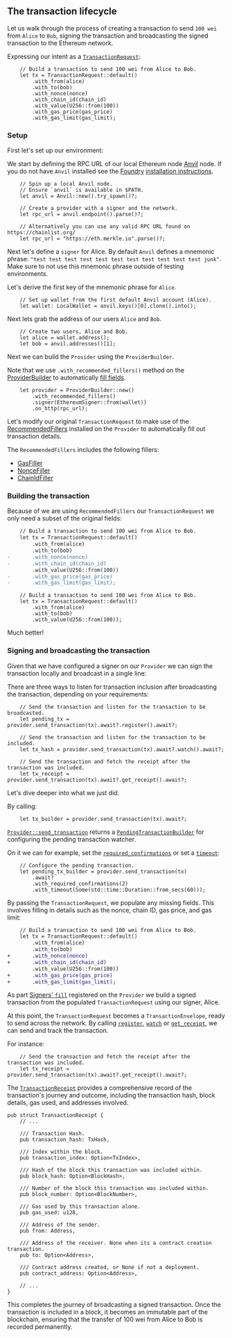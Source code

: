 ## The transaction lifecycle

Let us walk through the process of creating a transaction to send `100 wei` from `Alice` to `Bob`, signing the transaction and broadcasting the signed transaction to the Ethereum network.

Expressing our intent as a [`TransactionRequest`](https://alloy-rs.github.io/alloy/alloy/rpc/types/eth/struct.TransactionRequest.html):

```rust,ignore
    // Build a transaction to send 100 wei from Alice to Bob.
    let tx = TransactionRequest::default()
        .with_from(alice)
        .with_to(bob)
        .with_nonce(nonce)
        .with_chain_id(chain_id)
        .with_value(U256::from(100))
        .with_gas_price(gas_price)
        .with_gas_limit(gas_limit);
```

### Setup

First let's set up our environment:

We start by defining the RPC URL of our local Ethereum node [Anvil](https://github.com/foundry-rs/foundry/tree/master/crates/anvil) node.
If you do not have `Anvil` installed see the [Foundry](https://github.com/foundry-rs/foundry) [installation instructions](https://book.getfoundry.sh/getting-started/installation).

```rust,ignore
    // Spin up a local Anvil node.
    // Ensure `anvil` is available in $PATH.
    let anvil = Anvil::new().try_spawn()?;

    // Create a provider with a signer and the network.
    let rpc_url = anvil.endpoint().parse()?;
```

```rust,ignore
    // Alternatively you can use any valid RPC URL found on https://chainlist.org/
    let rpc_url = "https://eth.merkle.io".parse()?;
```

Next let's define a `signer` for Alice. By default `Anvil` defines a mnemonic phrase: `"test test test test test test test test test test test junk"`. Make sure to not use this mnemonic phrase outside of testing environments.

Let's derive the first key of the mnemonic phrase for `Alice`.

```rust,ignore
    // Set up wallet from the first default Anvil account (Alice).
    let wallet: LocalWallet = anvil.keys()[0].clone().into();
```

Next lets grab the address of our users `Alice` and `Bob`.

```rust,ignore
    // Create two users, Alice and Bob.
    let alice = wallet.address();
    let bob = anvil.addresses()[1];
```

Next we can build the `Provider` using the `ProviderBuilder`.

Note that we use `.with_recommended_fillers()` method on the [ProviderBuilder](../building-with-alloy/connecting-to-a-blockchain/setting-up-a-provider.md) to automatically [fill fields](../building-with-alloy/understanding-fillers.md). 

```rust,ignore
    let provider = ProviderBuilder::new()
        .with_recommended_fillers()
        .signer(EthereumSigner::from(wallet))
        .on_http(rpc_url);
```

Let's modify our original `TransactionRequest` to make use of the [RecommendedFillers](https://alloy-rs.github.io/alloy/alloy/providers/fillers/type.RecommendedFiller.html) installed on the `Provider` to automatically fill out transaction details.

The `RecommendedFillers` includes the following fillers:

- [GasFiller](https://alloy-rs.github.io/alloy/alloy/providers/fillers/struct.GasFiller.html)
- [NonceFiller](https://alloy-rs.github.io/alloy/alloy/providers/fillers/struct.NonceFiller.html)
- [ChainIdFiller](https://alloy-rs.github.io/alloy/alloy/providers/fillers/struct.ChainIdFiller.html)

### Building the transaction

Because of we are using `RecommendedFillers` our `TransactionRequest` we only need a subset of the original fields:

```diff
    // Build a transaction to send 100 wei from Alice to Bob.
    let tx = TransactionRequest::default()
        .with_from(alice)
        .with_to(bob)
-       .with_nonce(nonce)
-       .with_chain_id(chain_id)
        .with_value(U256::from(100))
-       .with_gas_price(gas_price)
-       .with_gas_limit(gas_limit);
```

```rust,ignore
    // Build a transaction to send 100 wei from Alice to Bob.
    let tx = TransactionRequest::default()
        .with_from(alice)
        .with_to(bob)
        .with_value(U256::from(100));
```

Much better!

### Signing and broadcasting the transaction

Given that we have configured a signer on our `Provider` we can sign the transaction locally and broadcast in a single line:

There are three ways to listen for transaction inclusion after broadcasting the transaction, depending on your requirements:

```rust,ignore
    // Send the transaction and listen for the transaction to be broadcasted.
    let pending_tx = provider.send_transaction(tx).await?.register().await?;
```

```rust,ignore
    // Send the transaction and listen for the transaction to be included.
    let tx_hash = provider.send_transaction(tx).await?.watch().await?;
```

```rust,ignore
    // Send the transaction and fetch the receipt after the transaction was included.
    let tx_receipt = provider.send_transaction(tx).await?.get_receipt().await?;
```

Let's dive deeper into what we just did.

By calling:

```rust,ignore
    let tx_builder = provider.send_transaction(tx).await?;
```

[`Provider::send_transaction`](https://alloy-rs.github.io/alloy/alloy_provider/provider/trait/trait.Provider.html#method.send_transaction) returns a [`PendingTransactionBuilder`](https://alloy-rs.github.io/alloy/alloy_provider/heart/struct.PendingTransactionBuilder.html) for configuring the pending transaction watcher.

On it we can for example, set the [`required_confirmations`](https://alloy-rs.github.io/alloy/alloy_provider/heart/struct.PendingTransactionBuilder.html#method.set_required_confirmations) or set a [`timeout`](https://alloy-rs.github.io/alloy/alloy_provider/heart/struct.PendingTransactionBuilder.html#method.set_timeout):

```rust,ignore
    // Configure the pending transaction.
    let pending_tx_builder = provider.send_transaction(tx)
        .await?
        .with_required_confirmations(2)
        .with_timeout(Some(std::time::Duration::from_secs(60)));
```

By passing the `TransactionRequest`, we populate any missing fields. This involves filling in details such as the nonce, chain ID, gas price, and gas limit:

```diff
    // Build a transaction to send 100 wei from Alice to Bob.
    let tx = TransactionRequest::default()
        .with_from(alice)
        .with_to(bob)
+       .with_nonce(nonce)
+       .with_chain_id(chain_id)
        .with_value(U256::from(100))
+       .with_gas_price(gas_price)
+       .with_gas_limit(gas_limit);
```

As part [Signers' `fill`](https://alloy-rs.github.io/alloy/alloy/providers/fillers/trait.TxFiller.html#tymethod.fill) registered on the `Provider` we build a signed transaction from the populated `TransactionRequest` using our signer, Alice.

At this point, the `TransactionRequest` becomes a `TransactionEnvelope`, ready to send across the network. By calling [`register`](https://alloy-rs.github.io/alloy/alloy_provider/heart/struct.PendingTransactionBuilder.html#method.register), [`watch`](https://alloy-rs.github.io/alloy/alloy_provider/heart/struct.PendingTransactionBuilder.html#method.watch) or [`get_receipt`](https://alloy-rs.github.io/alloy/alloy_provider/heart/struct.PendingTransactionBuilder.html#method.get_receipt), we can send and track the transaction.

For instance:

```rust,ignore
    // Send the transaction and fetch the receipt after the transaction was included.
    let tx_receipt = provider.send_transaction(tx).await?.get_receipt().await?;
```

The [`TransactionReceipt`](https://alloy-rs.github.io/alloy/alloy/rpc/types/struct.TransactionReceipt.html) provides a comprehensive record of the transaction's journey and outcome, including the transaction hash, block details, gas used, and addresses involved.

```rust,ignore
pub struct TransactionReceipt {
    // ...

    /// Transaction Hash.
    pub transaction_hash: TxHash,

    /// Index within the block.
    pub transaction_index: Option<TxIndex>,

    /// Hash of the block this transaction was included within.
    pub block_hash: Option<BlockHash>,

    /// Number of the block this transaction was included within.
    pub block_number: Option<BlockNumber>,

    /// Gas used by this transaction alone.
    pub gas_used: u128,

    /// Address of the sender.
    pub from: Address,

    /// Address of the receiver. None when its a contract creation transaction.
    pub to: Option<Address>,

    /// Contract address created, or None if not a deployment.
    pub contract_address: Option<Address>,

    // ...
}
```

This completes the journey of broadcasting a signed transaction. Once the transaction is included in a block, it becomes an immutable part of the blockchain, ensuring that the transfer of 100 wei from Alice to Bob is recorded permanently.